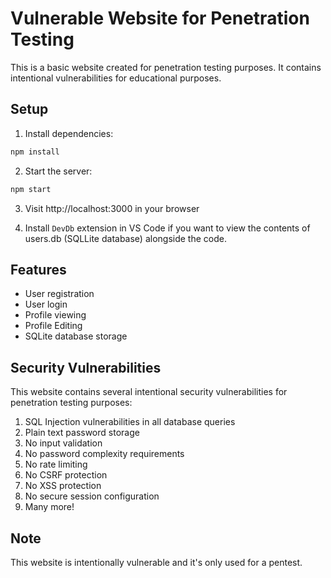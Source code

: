 # Vulnerable Website for Penetration Testing

This is a basic website created for penetration testing purposes. It contains intentional vulnerabilities for educational purposes.

## Setup

1. Install dependencies:
```bash
npm install
```

2. Start the server:
```bash
npm start
```

3. Visit http://localhost:3000 in your browser

4. Install `DevDb` extension in VS Code if you want to view the contents of users.db (SQLLite database) alongside the code.

## Features

- User registration
- User login
- Profile viewing
- Profile Editing
- SQLite database storage

## Security Vulnerabilities

This website contains several intentional security vulnerabilities for penetration testing purposes:

1. SQL Injection vulnerabilities in all database queries
2. Plain text password storage
3. No input validation
4. No password complexity requirements
5. No rate limiting
6. No CSRF protection
7. No XSS protection
8. No secure session configuration
9. Many more! 

## Note

This website is intentionally vulnerable and it's only used for a pentest.